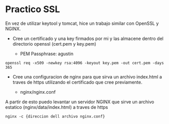 # Practico SSL

En vez de utilizar keytool y tomcat, hice un trabajo similar con OpenSSL y NGINX.

+ Cree un certificado y una key firmados por mi y las almacene dentro del directorio openssl (cert.pem y key.pem)

  + PEM Passphrase: agustin

`openssl req -x509 -newkey rsa:4096 -keyout key.pem -out cert.pem -days 365`

+ Cree una configuracion de nginx para que sirva un archivo index.html a traves de https utilizando el certificado que cree previamente.

  + nginx/nginx.conf
  
A partir de esto puedo levantar un servidor NGINX que sirve un archivo estatico (nginx/data/index.html) a traves de https

`nginx -c {direccion dell archivo nginx.conf}`
